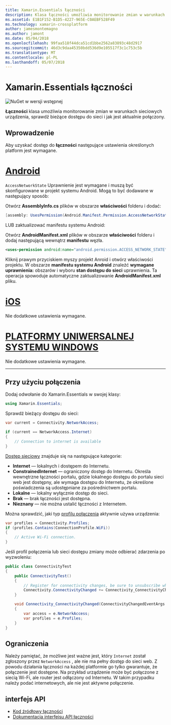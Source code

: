 ```yaml
---
title: Xamarin.Essentials łączności
description: Klasa łączności umożliwia monitorowanie zmian w warunkach sieciowych urządzenia, należy sprawdzić bieżące dostępu do sieci i jak jest aktualnie połączony.
ms.assetid: E1B1F152-B1D5-4227-965E-C0AEBF528F49
ms.technology: xamarin-crossplatform
author: jamesmontemagno
ms.author: jamont
ms.date: 05/04/2018
ms.openlocfilehash: 99faa518f44dca51cd1bbe2562a83893c48d2917
ms.sourcegitcommit: 46d3c9daa45350bdd536d9e105517f3c1c753c5b
ms.translationtype: MT
ms.contentlocale: pl-PL
ms.lasthandoff: 05/07/2018
---
```

# <a name="xamarinessentials-connectivity"></a>Xamarin.Essentials łączności

![NuGet w wersji wstępnej](~/media/shared/pre-release.png)

**Łączności** klasa umożliwia monitorowanie zmian w warunkach sieciowych urządzenia, sprawdź bieżące dostępu do sieci i jak jest aktualnie połączony.

## <a name="getting-started"></a>Wprowadzenie

Aby uzyskać dostęp do **łączności** następujące ustawienia określonych platform jest wymagane.

# <a name="androidtabandroid"></a>[Android](#tab/android)

`AccessNetworkState` Uprawnienie jest wymagane i muszą być skonfigurowane w projekt systemu Android. Mogą to być dodawane w następujący sposób:

Otwórz **AssemblyInfo.cs** plików w obszarze **właściwości** folderu i dodać:

```csharp
[assembly: UsesPermission(Android.Manifest.Permission.AccessNetworkState)]
```

LUB zaktualizować manifestu systemu Android:

Otwórz **AndroidManifest.xml** plików w obszarze **właściwości** folderu i dodaj następującą wewnątrz **manifestu** węzła.

```xml
<uses-permission android:name="android.permission.ACCESS_NETWORK_STATE" />
```

Kliknij prawym przyciskiem myszy projekt Anroid i otwórz właściwości projektu. W obszarze **manifestu systemu Android** znaleźć **wymagane uprawnienia:** obszarów i wyboru **stan dostępu do sieci** uprawnienia. Ta operacja spowoduje automatyczne zaktualizowanie **AndroidManifest.xml** pliku.

# <a name="iostabios"></a>[iOS](#tab/ios)

Nie dodatkowe ustawienia wymagane.

# <a name="uwptabuwp"></a>[PLATFORMY UNIWERSALNEJ SYSTEMU WINDOWS](#tab/uwp)

Nie dodatkowe ustawienia wymagane.

-----

## <a name="using-connectivity"></a>Przy użyciu połączenia

Dodaj odwołanie do Xamarin.Essentials w swojej klasy:

```csharp
using Xamarin.Essentials;
```

Sprawdź bieżący dostępu do sieci:

```csharp
var current = Connectivity.NetworkAccess;

if (current == NetworkAccess.Internet)
{
    // Connection to internet is available
}
```

[Dostęp sieciowy](xref:Xamarin.Essentials.NetworkAccess) znajduje się na następujące kategorie:

* **Internet** — lokalnych i dostępem do Internetu.
* **ConstrainedInternet** — ograniczony dostęp do Internetu. Określa wewnętrzne łączności portalu, gdzie lokalnego dostępu do portalu sieci web jest dostępny, ale wymaga dostępu do Internetu, że określone poświadczenia są udostępniane za pośrednictwem portalu.
* **Lokalne** — lokalny wyłącznie dostęp do sieci.
* **Brak** — brak łączności jest dostępna.
* **Nieznany** — nie można ustalić łączności z Internetem.

Można sprawdzić, jaki typ [profilu połączenia](xref:Xamarin.Essentials.ConnectionProfile) aktywnie używa urządzenia:

```csharp
var profiles = Connectivity.Profiles;
if (profiles.Contains(ConnectionProfile.WiFi))
{
    // Active Wi-Fi connection.
}
```

Jeśli profil połączenia lub sieci dostępu zmiany może odbierać zdarzenia po wyzwoleniu:

```csharp
public class ConnectivityTest
{
    public ConnectivityTest()
    {
        // Register for connectivity changes, be sure to unsubscribe when finished
        Connectivity.ConnectivityChanged += Connectivity_ConnectivityChanged;
    }

    void Connectivity_ConnectivityChanged(ConnectivityChangedEventArgs  e)
    {
        var access = e.NetworkAccess;
        var profiles = e.Profiles;
    }
}
```

## <a name="limitations"></a>Ograniczenia

Należy pamiętać, że możliwe jest ważne jest, który `Internet` został zgłoszony przez `NetworkAccess` , ale nie ma pełny dostęp do sieci web. Z powodu działania łączności na każdej platformie go tylko gwarantuje, że połączenie jest dostępne. Na przykład urządzenie może być połączone z siecią Wi-Fi, ale router jest odłączony od Internetu. W takim przypadku należy podać internetowych, ale nie jest aktywne połączenie.

## <a name="api"></a>interfejs API

* [Kod źródłowy łączności](https://github.com/xamarin/Essentials/tree/master/Essentials/Connectivity)
* [Dokumentacja interfejsu API łączności](xref:Xamarin.Essentials.Connectivity)
